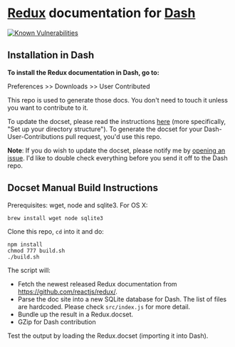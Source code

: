 # [Redux](https://github.com/reactjs/redux/) documentation for [Dash](http://kapeli.com/dash)

[![Known Vulnerabilities](https://snyk.io/test/github/epitaphmike/redux-dash/badge.svg)](https://snyk.io/test/github/epitaphmike/redux-dash)

## Installation in Dash

**To install the Redux documentation in Dash, go to:**

Preferences >> Downloads >> User Contributed

This repo is used to generate those docs. You don't need to touch it unless you want to contribute to it.

To update the docset, please read the instructions [here](https://github.com/Kapeli/Dash-User-Contributions#contribute-a-new-docset) (more specifically, "Set up your directory structure"). To generate the docset for your Dash-User-Contributions pull request, you'd use this repo.

**Note**: If you do wish to update the docset, please notify me by [opening an issue](https://github.com/epitaphmike/redux/issues/new). I'd like to double check everything before you send it off to the Dash repo.

## Docset Manual Build Instructions

Prerequisites: wget, node and sqlite3. For OS X:

    brew install wget node sqlite3

Clone this repo, `cd` into it and do:

    npm install
    chmod 777 build.sh
    ./build.sh

The script will:

- Fetch the newest released Redux documentation from https://github.com/reactjs/redux/.
- Parse the doc site into a new SQLite database for Dash. The list of files are hardcoded. Please check `src/index.js` for more detail.
- Bundle up the result in a Redux.docset.
- GZip for Dash contribution

Test the output by loading the Redux.docset (importing it into Dash).
